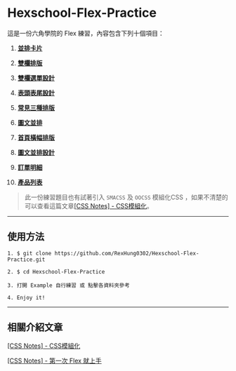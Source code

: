 # Hexschool-Flex-Practice

這是一份六角學院的 Flex 練習，內容包含下列十個項目：

1. **[並排卡片](https://rexhung0302.github.io/Hexschool-Flex-Practice/1/1.html)**

2. **[雙欄排版](https://rexhung0302.github.io/Hexschool-Flex-Practice/2/2.html)**

3. **[雙欄選單設計](https://rexhung0302.github.io/Hexschool-Flex-Practice/3/3.html)**

4. **[表頭表尾設計](https://rexhung0302.github.io/Hexschool-Flex-Practice/4/4.html)**

5. **[常見三種排版](https://rexhung0302.github.io/Hexschool-Flex-Practice/5/5.html)**

6. **[圖文並排](https://rexhung0302.github.io/Hexschool-Flex-Practice/6/6.html)**

7. **[首頁橫幅排版](https://rexhung0302.github.io/Hexschool-Flex-Practice/7/7.html)**

8. **[圖文並排設計](https://rexhung0302.github.io/Hexschool-Flex-Practice/8/8.html)**

9. **[訂單明細](https://rexhung0302.github.io/Hexschool-Flex-Practice/9/9.html)**

10. **[產品列表](https://rexhung0302.github.io/Hexschool-Flex-Practice/10/10.html)**

> 此一份練習題目也有試著引入 `SMACSS` 及 `OOCSS` 模組化CSS ，如果不清楚的可以查看這篇文章[[CSS Notes] - CSS模組化](https://rexhung0302.github.io/2019/05/30/20190530/)。

---

## 使用方法

```
1. $ git clone https://github.com/RexHung0302/Hexschool-Flex-Practice.git

2. $ cd Hexschool-Flex-Practice

3. 打開 Example 自行練習 或 點擊各資料夾參考

4. Enjoy it!
```

---

## 相關介紹文章

[[CSS Notes] - CSS模組化](https://rexhung0302.github.io/2019/05/30/20190530/)

[[CSS Notes] - 第一次 Flex 就上手](https://rexhung0302.github.io/2020/03/23/20200323/#more)